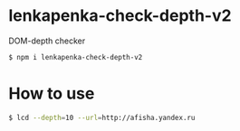 # lenkapenka-check-depth-v2
DOM-depth checker
```bash
$ npm i lenkapenka-check-depth-v2
```


# How to use
```bash
$ lcd --depth=10 --url=http://afisha.yandex.ru
```
